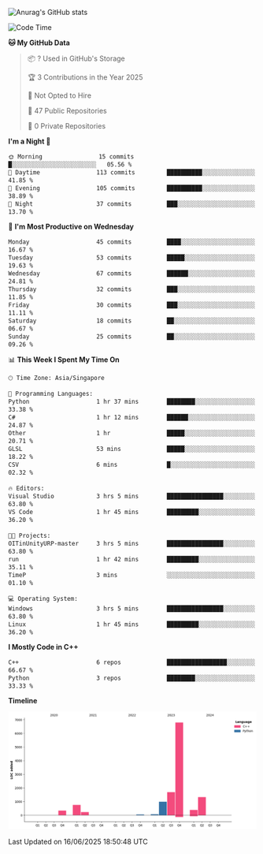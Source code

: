 ![Anurag's GitHub stats](https://github-readme-stats.vercel.app/api?username=OnePointFive99&show_icons=true&theme=transparent)

<!--START_SECTION:waka-->
![Code Time](http://img.shields.io/badge/Code%20Time-269%20hrs%202%20mins-blue)

**🐱 My GitHub Data** 

> 📦 ? Used in GitHub's Storage 
 > 
> 🏆 3 Contributions in the Year 2025
 > 
> 🚫 Not Opted to Hire
 > 
> 📜 47 Public Repositories 
 > 
> 🔑 0 Private Repositories 
 > 
**I'm a Night 🦉** 

```text
🌞 Morning                15 commits          █░░░░░░░░░░░░░░░░░░░░░░░░   05.56 % 
🌆 Daytime                113 commits         ██████████░░░░░░░░░░░░░░░   41.85 % 
🌃 Evening                105 commits         ██████████░░░░░░░░░░░░░░░   38.89 % 
🌙 Night                  37 commits          ███░░░░░░░░░░░░░░░░░░░░░░   13.70 % 
```
📅 **I'm Most Productive on Wednesday** 

```text
Monday                   45 commits          ████░░░░░░░░░░░░░░░░░░░░░   16.67 % 
Tuesday                  53 commits          █████░░░░░░░░░░░░░░░░░░░░   19.63 % 
Wednesday                67 commits          ██████░░░░░░░░░░░░░░░░░░░   24.81 % 
Thursday                 32 commits          ███░░░░░░░░░░░░░░░░░░░░░░   11.85 % 
Friday                   30 commits          ███░░░░░░░░░░░░░░░░░░░░░░   11.11 % 
Saturday                 18 commits          ██░░░░░░░░░░░░░░░░░░░░░░░   06.67 % 
Sunday                   25 commits          ██░░░░░░░░░░░░░░░░░░░░░░░   09.26 % 
```


📊 **This Week I Spent My Time On** 

```text
🕑︎ Time Zone: Asia/Singapore

💬 Programming Languages: 
Python                   1 hr 37 mins        ████████░░░░░░░░░░░░░░░░░   33.38 % 
C#                       1 hr 12 mins        ██████░░░░░░░░░░░░░░░░░░░   24.87 % 
Other                    1 hr                █████░░░░░░░░░░░░░░░░░░░░   20.71 % 
GLSL                     53 mins             █████░░░░░░░░░░░░░░░░░░░░   18.22 % 
CSV                      6 mins              █░░░░░░░░░░░░░░░░░░░░░░░░   02.32 % 

🔥 Editors: 
Visual Studio            3 hrs 5 mins        ████████████████░░░░░░░░░   63.80 % 
VS Code                  1 hr 45 mins        █████████░░░░░░░░░░░░░░░░   36.20 % 

🐱‍💻 Projects: 
OITinUnityURP-master     3 hrs 5 mins        ████████████████░░░░░░░░░   63.80 % 
run                      1 hr 42 mins        █████████░░░░░░░░░░░░░░░░   35.11 % 
TimeP                    3 mins              ░░░░░░░░░░░░░░░░░░░░░░░░░   01.10 % 

💻 Operating System: 
Windows                  3 hrs 5 mins        ████████████████░░░░░░░░░   63.80 % 
Linux                    1 hr 45 mins        █████████░░░░░░░░░░░░░░░░   36.20 % 
```

**I Mostly Code in C++** 

```text
C++                      6 repos             █████████████████░░░░░░░░   66.67 % 
Python                   3 repos             ████████░░░░░░░░░░░░░░░░░   33.33 % 
```



**Timeline**

![Lines of Code chart](https://raw.githubusercontent.com/OnePointFive99/OnePointFive99/main/assets/bar_graph.png)


 Last Updated on 16/06/2025 18:50:48 UTC
<!--END_SECTION:waka-->

  
